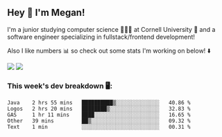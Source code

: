 ## Hey 👋 I'm Megan! 
I'm a junior studying computer science 👩🏻‍💻 at Cornell University 🐻 and a software engineer specializing in fullstack/frontend development!

Also I like numbers 📊 so check out some stats I'm working on below! ⬇️

<img src="https://github-readme-stats.meganyin13.vercel.app/api?username=meganyin13&show_icons=true&hide=stars&count_private=true" />

<img src="https://github-readme-stats.meganyin13.vercel.app/api/top-langs/?username=meganyin13&layout=compact&hide=Jupyter%20Notebook" />

### This week's dev breakdown 🖥:
<!--START_SECTION:waka-->
```text
Java    2 hrs 55 mins   ██████████▒░░░░░░░░░░░░░░   40.86 % 
Logos   2 hrs 20 mins   ████████▒░░░░░░░░░░░░░░░░   32.83 % 
GAS     1 hr 11 mins    ████░░░░░░░░░░░░░░░░░░░░░   16.65 % 
Other   39 mins         ██▒░░░░░░░░░░░░░░░░░░░░░░   09.32 % 
Text    1 min           ░░░░░░░░░░░░░░░░░░░░░░░░░   00.31 % 
```
<!--END_SECTION:waka-->
